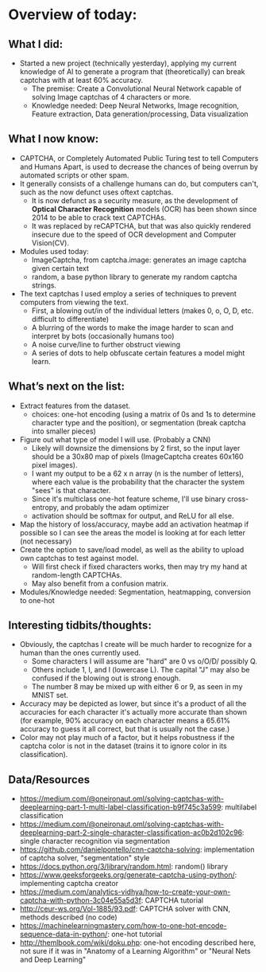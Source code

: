 # Overview of today: 
## What I did:  
- Started a new project (technically yesterday), applying my current knowledge of AI to generate a program that (theoretically) can break captchas with at least 60% accuracy.
    - The premise: Create a Convolutional Neural Network capable of solving Image captchas of 4 characters or more.
    - Knowledge needed: Deep Neural Networks, Image recognition, Feature extraction, Data generation/processing, Data visualization
## What I now know:
- CAPTCHA, or Completely Automated Public Turing test to tell Computers and Humans Apart, is used to decrease the chances of being overrun by automated scripts or other spam.
- It generally consists of a challenge humans can do, but computers can't, such as the now defunct uses oftext captchas.
    - It is now defunct as a security measure, as the development of **Optical Character Recognition** models (OCR) has been shown since 2014 to be able to crack text CAPTCHAs.
    - It was replaced by reCAPTCHA, but that was also quickly rendered insecure due to the speed of OCR development and Computer Vision(CV).  
- Modules used today:
    - ImageCaptcha, from captcha.image: generates an image captcha given certain text
    - random, a base python library to generate my random captcha strings.
- The text captchas I used employ a series of techniques to prevent computers from viewing the text. 
    - First, a blowing out/in of the individual letters (makes 0, o, O, D, etc. difficult to differentiate)
    - A blurring of the words to make the image harder to scan and interpret by bots (occasionally humans too)
    - A noise curve/line to further obstruct viewing
    - A series of dots to help obfuscate certain features a model might learn.
## What’s next on the list:
- Extract features from the dataset.
    - choices: one-hot encoding (using a matrix of 0s and 1s to determine character type and the position), or segmentation (break captcha into smaller pieces)
- Figure out what type of model I will use. (Probably a CNN)
    - Likely will downsize the dimensions by 2 first, so the input layer should be a 30x80 map of pixels (ImageCaptcha creates 60x160 pixel images).
    - I want my output to be a 62 x n array (n is the number of letters), where each value is the probability that the character the system "sees" is that character.
    - Since it's multiclass one-hot feature scheme, I'll use binary cross-entropy, and probably the adam optimizer
    - activation should be softmax for output, and ReLU for all else.
- Map the history of loss/accuracy, maybe add an activation heatmap if possible so I can see the areas the model is looking at for each letter (not necessary)
- Create the option to save/load model, as well as the ability to upload own captchas to test against model. 
    - Will first check if fixed characters works, then may try my hand at random-length CAPTCHAs.
    - May also benefit from a confusion matrix.
- Modules/Knowledge needed: Segmentation, heatmapping, conversion to one-hot
## Interesting tidbits/thoughts:
- Obviously, the captchas I create will be much harder to recognize for a human than the ones currently used.
    - Some characters I will assume are "hard" are 0 vs o/O/D/ possibly Q.
    - Others include 1, I, and l (lowercase L). The capital "J" may also be confused if the blowing out is strong enough.
    - The number 8 may be mixed up with either 6 or 9, as seen in my MNIST set.
- Accuracy may be depicted as lower, but since it's a product of all the accuracies for each character it's actually more accurate than shown (for example, 90% accuracy on each character means a 65.61% accuracy to guess it all correct, but that is usually not the case.) 
- Color may not play much of a factor, but it helps robustness if the captcha color is not in the dataset (trains it to ignore color in its classification).
## Data/Resources
- https://medium.com/@oneironaut.oml/solving-captchas-with-deeplearning-part-1-multi-label-classification-b9f745c3a599: multilabel classification
- https://medium.com/@oneironaut.oml/solving-captchas-with-deeplearning-part-2-single-character-classification-ac0b2d102c96: single character recognition via segmentation
- https://github.com/danielpontello/cnn-captcha-solving: implementation of captcha solver, "segmentation" style
- https://docs.python.org/3/library/random.html: random() library
- https://www.geeksforgeeks.org/generate-captcha-using-python/: implementing captcha creator
- https://medium.com/analytics-vidhya/how-to-create-your-own-captcha-with-python-3c04e55a5d3f: CAPTCHA tutorial
- http://ceur-ws.org/Vol-1885/93.pdf: CAPTCHA solver with CNN, methods described (no code)
- https://machinelearningmastery.com/how-to-one-hot-encode-sequence-data-in-python/: one-hot tutorial
- http://themlbook.com/wiki/doku.php: one-hot encoding described here, not sure if it was in "Anatomy of a Learning Algorithm" or "Neural Nets and Deep Learning"
